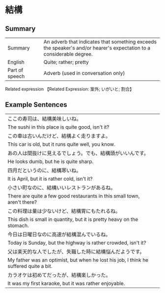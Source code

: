 # 結構

## Summary

<table><tr>   <td>Summary<td>   <td>An adverb that indicates that something exceeds the speaker's and/or hearer's expectation to a considerable degree.</td><tr><tr>   <td>English<td>   <td>Quite; rather; pretty</td><tr><tr>   <td>Part of speech<td>   <td>Adverb (used in conversation only)</td><tr></table><tr>   <td>Related expression<td>   <td>【Related Expression: 案外; いがいと; 割合】</td><tr></table></table>

## Example Sentences

<table><tr><td>ここの寿司は、結構美味しいね。<td><tr><tr><td>The sushi in this place is quite good, isn't it?<td><tr><tr><td>この車は古いんだけど、結構よく走りますよ。<td><tr><tr><td>This car is old, but it runs quite well, you know.<td><tr><tr><td>あの人は間抜けに見えるでしょう。でも、結構頭がいいんです。<td><tr><tr><td>He looks dumb, but he is quite sharp.<td><tr><tr><td>四月だというのに、結構寒いね。<td><tr><tr><td>It is April, but it is rather cold, isn't it?<td><tr><tr><td>小さい町なのに、結構いいレストランがあるね。<td><tr><tr><td>There are quite a few good restaurants in this small town, aren't there?<td><tr><tr><td>この料理は量は少ないけど、結構胃にもたれるね。<td><tr><tr><td>This dish is small in quantity, but it is pretty heavy on the stomach.<td><tr><tr><td>今日は日曜日なのに高速が結構混んでいるね。<td><tr><tr><td>Today is Sunday, but the highway is rather crowded, isn't it?<td><tr><tr><td>父は楽天的な人でしたが、失職した時に結構悩んだようです。<td><tr><tr><td>My father was an optimist, but when he lost his job, I think he suffered quite a bit.<td><tr><tr><td>カラオケは初めてだったが、結構楽しかった。<td><tr><tr><td>It was my first karaoke, but it was rather enjoyable.<td><tr></table>

